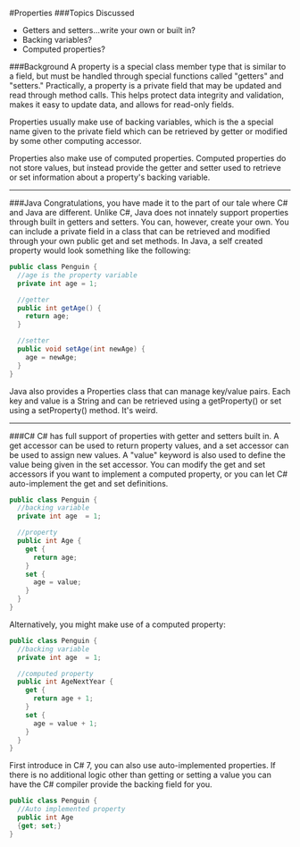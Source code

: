 #Properties
###Topics Discussed
* Getters and setters...write your own or built in?
* Backing variables?
* Computed properties?

###Background
A property is a special class member type that is similar to a field, but must be handled through special functions called "getters" and "setters." Practically, a property is a private field that may be updated and read through method calls. This helps protect data integrity and validation, makes it easy to update data, and allows for read-only fields.

Properties usually make use of backing variables, which is the a special name given to the private field which can be retrieved by getter or modified by some other computing accessor.

Properties also make use of computed properties. Computed properties do not store values, but instead provide the getter and setter used to retrieve or set information about a property's backing variable.

---

###Java
Congratulations, you have made it to the part of our tale where C# and Java are different. Unlike C#, Java does not innately support properties through built in getters and setters. You can, however, create your own. You can include a private field in a class that can be retrieved and modified through your own public get and set methods. In Java, a self created property would look something like the following:

```java
public class Penguin {
  //age is the property variable
  private int age = 1;

  //getter
  public int getAge() {
    return age;
  }

  //setter
  public void setAge(int newAge) {
    age = newAge;
  }
}
```

Java also provides a Properties class that can manage key/value pairs. Each key and value is a String and can be retrieved using a getProperty() or set using a setProperty() method. It's weird.

---

###C#
C# has full support of properties with getter and setters built in. A get accessor can be used to return property values, and a set accessor can be used to assign new values. A "value" keyword is also used to define the value being given in the set accessor. You can modify the get and set accessors if you want to implement a computed property, or you can let C# auto-implement the get and set definitions.

```csharp
public class Penguin {
  //backing variable
  private int age  = 1;

  //property
  public int Age {
    get {
      return age;
    }
    set {
      age = value;
    }
  }
}
```

Alternatively, you might make use of a computed property:
```csharp
public class Penguin {
  //backing variable
  private int age  = 1;

  //computed property
  public int AgeNextYear {
    get {
      return age + 1;
    }
    set {
      age = value + 1;
    }
  }
}
```

First introduce in C# 7, you can also use auto-implemented properties. If there is no additional logic other than getting or setting a value you can have the C# compiler provide the backing field for you.
```csharp
public class Penguin {
  //Auto implemented property
  public int Age
  {get; set;}
}
```
